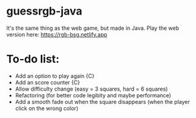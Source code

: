 # guessrgb-java

It's the same thing as the web game, but made in Java.
Play the web version here: https://rgb-bsg.netlify.app


# To-do list:
 - Add an option to play again {C}
 - Add an score counter {C}
 - Allow difficulty change (easy = 3 squares, hard = 6 squares)
 - Refactoring (for better code legibity and maybe performance)
 - Add a smooth fade out when the square disappears (when the player click on the wrong color)
